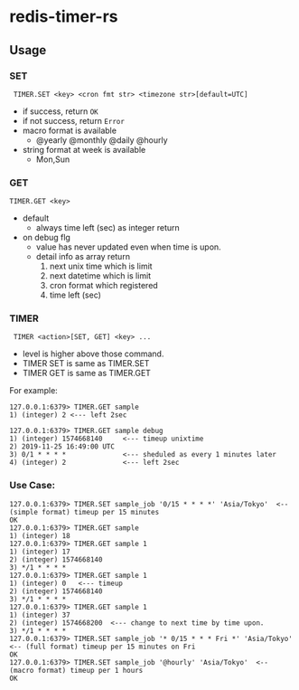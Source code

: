 # redis-timer-rs

## Usage

### SET
``` TIMER.SET <key> <cron fmt str> <timezone str>[default=UTC]```
- if success, return `OK`
- if not success, return `Error`
- macro format is available
  - @yearly @monthly @daily @hourly
- string format at week is available
  - Mon,Sun

### GET
``` TIMER.GET <key> ```
- default
  - always time left (sec) as integer return
- on debug flg
  - value has never updated even when time is upon.
  - detail info as array return
    1. next unix time which is limit
    2. next datetime which is limit
    3. cron format which registered
    4. time left (sec)

### TIMER
``` TIMER <action>[SET, GET] <key> ...```
- level is higher above those command.
- TIMER SET is same as TIMER.SET
- TIMER GET is same as TIMER.GET

For example:
```
127.0.0.1:6379> TIMER.GET sample
1) (integer) 2 <--- left 2sec

127.0.0.1:6379> TIMER.GET sample debug
1) (integer) 1574668140     <--- timeup unixtime
2) 2019-11-25 16:49:00 UTC
3) 0/1 * * * *              <--- sheduled as every 1 minutes later
4) (integer) 2              <--- left 2sec
```


### Use Case:
```
127.0.0.1:6379> TIMER.SET sample_job '0/15 * * * *' 'Asia/Tokyo'  <-- (simple format) timeup per 15 minutes
OK
127.0.0.1:6379> TIMER.GET sample
1) (integer) 18
127.0.0.1:6379> TIMER.GET sample 1
1) (integer) 17
2) (integer) 1574668140
3) */1 * * * *
127.0.0.1:6379> TIMER.GET sample 1
1) (integer) 0   <--- timeup
2) (integer) 1574668140
3) */1 * * * *
127.0.0.1:6379> TIMER.GET sample 1
1) (integer) 37
2) (integer) 1574668200  <--- change to next time by time upon.
3) */1 * * * *
127.0.0.1:6379> TIMER.SET sample_job '* 0/15 * * * Fri *' 'Asia/Tokyo'  <-- (full format) timeup per 15 minutes on Fri
OK
127.0.0.1:6379> TIMER.SET sample_job '@hourly' 'Asia/Tokyo'  <-- (macro format) timeup per 1 hours
OK
```
